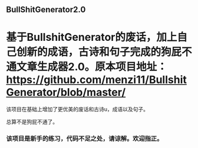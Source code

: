 ## BullShitGenerator2.0

# 基于BullshitGenerator的废话，加上自己创新的成语，古诗和句子完成的狗屁不通文章生成器2.0。原本项目地址：https://github.com/menzi11/BullshitGenerator/blob/master/

该项目在基础上增加了更优美的废话和古诗u，成语以及句子。

总算不是狗屁不通了。

### 该项目是新手的练习，代码不足之处，请谅解。欢迎指正。
